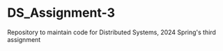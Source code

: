 # DS_Assignment-3
Repository to maintain code for Distributed Systems, 2024 Spring's third assignment
